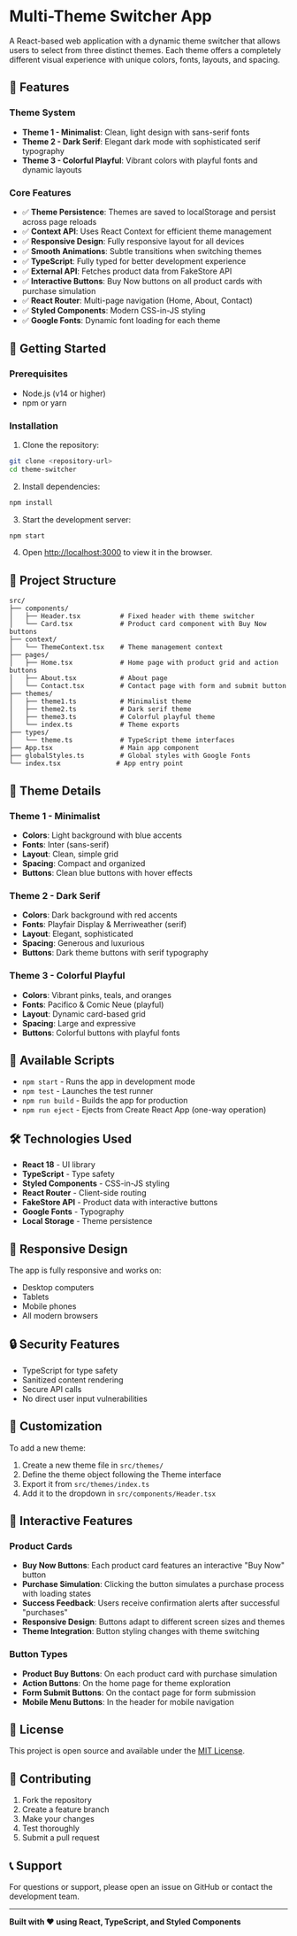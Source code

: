 # Multi-Theme Switcher App

A React-based web application with a dynamic theme switcher that allows users to select from three distinct themes. Each theme offers a completely different visual experience with unique colors, fonts, layouts, and spacing.

## 🎨 Features

### Theme System
- **Theme 1 - Minimalist**: Clean, light design with sans-serif fonts
- **Theme 2 - Dark Serif**: Elegant dark mode with sophisticated serif typography
- **Theme 3 - Colorful Playful**: Vibrant colors with playful fonts and dynamic layouts

### Core Features
- ✅ **Theme Persistence**: Themes are saved to localStorage and persist across page reloads
- ✅ **Context API**: Uses React Context for efficient theme management
- ✅ **Responsive Design**: Fully responsive layout for all devices
- ✅ **Smooth Animations**: Subtle transitions when switching themes
- ✅ **TypeScript**: Fully typed for better development experience
- ✅ **External API**: Fetches product data from FakeStore API
- ✅ **Interactive Buttons**: Buy Now buttons on all product cards with purchase simulation
- ✅ **React Router**: Multi-page navigation (Home, About, Contact)
- ✅ **Styled Components**: Modern CSS-in-JS styling
- ✅ **Google Fonts**: Dynamic font loading for each theme

## 🚀 Getting Started

### Prerequisites
- Node.js (v14 or higher)
- npm or yarn

### Installation

1. Clone the repository:
```bash
git clone <repository-url>
cd theme-switcher
```

2. Install dependencies:
```bash
npm install
```

3. Start the development server:
```bash
npm start
```

4. Open [http://localhost:3000](http://localhost:3000) to view it in the browser.

## 📁 Project Structure

```
src/
├── components/
│   ├── Header.tsx          # Fixed header with theme switcher
│   └── Card.tsx            # Product card component with Buy Now buttons
├── context/
│   └── ThemeContext.tsx    # Theme management context
├── pages/
│   ├── Home.tsx            # Home page with product grid and action buttons
│   ├── About.tsx           # About page
│   └── Contact.tsx         # Contact page with form and submit button
├── themes/
│   ├── theme1.ts           # Minimalist theme
│   ├── theme2.ts           # Dark serif theme
│   ├── theme3.ts           # Colorful playful theme
│   └── index.ts            # Theme exports
├── types/
│   └── theme.ts            # TypeScript theme interfaces
├── App.tsx                 # Main app component
├── globalStyles.ts         # Global styles with Google Fonts
└── index.tsx              # App entry point
```

## 🎯 Theme Details

### Theme 1 - Minimalist
- **Colors**: Light background with blue accents
- **Fonts**: Inter (sans-serif)
- **Layout**: Clean, simple grid
- **Spacing**: Compact and organized
- **Buttons**: Clean blue buttons with hover effects

### Theme 2 - Dark Serif
- **Colors**: Dark background with red accents
- **Fonts**: Playfair Display & Merriweather (serif)
- **Layout**: Elegant, sophisticated
- **Spacing**: Generous and luxurious
- **Buttons**: Dark theme buttons with serif typography

### Theme 3 - Colorful Playful
- **Colors**: Vibrant pinks, teals, and oranges
- **Fonts**: Pacifico & Comic Neue (playful)
- **Layout**: Dynamic card-based grid
- **Spacing**: Large and expressive
- **Buttons**: Colorful buttons with playful fonts

## 🔧 Available Scripts

- `npm start` - Runs the app in development mode
- `npm test` - Launches the test runner
- `npm run build` - Builds the app for production
- `npm run eject` - Ejects from Create React App (one-way operation)

## 🛠️ Technologies Used

- **React 18** - UI library
- **TypeScript** - Type safety
- **Styled Components** - CSS-in-JS styling
- **React Router** - Client-side routing
- **FakeStore API** - Product data with interactive buttons
- **Google Fonts** - Typography
- **Local Storage** - Theme persistence

## 📱 Responsive Design

The app is fully responsive and works on:
- Desktop computers
- Tablets
- Mobile phones
- All modern browsers

## 🔒 Security Features

- TypeScript for type safety
- Sanitized content rendering
- Secure API calls
- No direct user input vulnerabilities

## 🎨 Customization

To add a new theme:

1. Create a new theme file in `src/themes/`
2. Define the theme object following the Theme interface
3. Export it from `src/themes/index.ts`
4. Add it to the dropdown in `src/components/Header.tsx`

## 🛒 Interactive Features

### Product Cards
- **Buy Now Buttons**: Each product card features an interactive "Buy Now" button
- **Purchase Simulation**: Clicking the button simulates a purchase process with loading states
- **Success Feedback**: Users receive confirmation alerts after successful "purchases"
- **Responsive Design**: Buttons adapt to different screen sizes and themes
- **Theme Integration**: Button styling changes with theme switching

### Button Types
- **Product Buy Buttons**: On each product card with purchase simulation
- **Action Buttons**: On the home page for theme exploration
- **Form Submit Buttons**: On the contact page for form submission
- **Mobile Menu Buttons**: In the header for mobile navigation

## 📄 License

This project is open source and available under the [MIT License](LICENSE).

## 🤝 Contributing

1. Fork the repository
2. Create a feature branch
3. Make your changes
4. Test thoroughly
5. Submit a pull request

## 📞 Support

For questions or support, please open an issue on GitHub or contact the development team.

---

**Built with ❤️ using React, TypeScript, and Styled Components**
